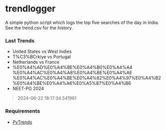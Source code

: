 # trendlogger
A simple python script which logs the top five searches of the day in India.<br>See the trend.csv for the history.<br>

<!-- Last Trends -->
### Last Trends
* United States vs West Indies
* T%C3%BCrkiye vs Portugal
* Netherlands vs France
* %E0%A4%AD%E0%A4%BE%E0%A4%B0%E0%A4%A4 %E0%A4%AC%E0%A4%A8%E0%A4%BE%E0%A4%AE %E0%A4%AC%E0%A4%BE%E0%A4%82%E0%A4%97%E0%A4%B2%E0%A4%BE%E0%A4%A6%E0%A5%87%E0%A4%B6
* NEET-PG 2024
> 2024-06-22 18:17:34.541961

<!-- Requirements -->
### Requirements
* [PyTrends](https://github.com/dreyco676/pytrends)
